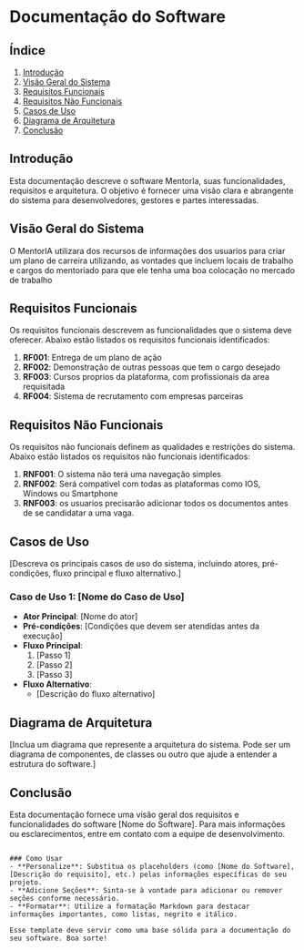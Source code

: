 # Documentação do Software

## Índice 
1. [Introdução](#introdução)
2. [Visão Geral do Sistema](#visão-geral-do-sistema)
3. [Requisitos Funcionais](#requisitos-funcionais)
4. [Requisitos Não Funcionais](#requisitos-não-funcionais)
5. [Casos de Uso](#casos-de-uso)
6. [Diagrama de Arquitetura](#diagrama-de-arquitetura)
7. [Conclusão](#conclusão)

## Introdução
Esta documentação descreve o software MentorIa, suas funcionalidades, requisitos e arquitetura. O objetivo é fornecer uma visão clara e abrangente do sistema para desenvolvedores, gestores e partes interessadas.

## Visão Geral do Sistema
O MentorIA utilizara dos recursos de informações dos usuarios para criar um plano de carreira utilizando, as vontades que incluem locais de trabalho e cargos do mentoriado para que ele tenha uma boa colocação no mercado de trabalho

## Requisitos Funcionais
Os requisitos funcionais descrevem as funcionalidades que o sistema deve oferecer. Abaixo estão listados os requisitos funcionais identificados:

1. **RF001**: Entrega de um plano de ação
2. **RF002**: Demonstração de outras pessoas que tem o cargo desejado
3. **RF003**: Cursos proprios da plataforma, com profissionais da area requisitada
4. **RF004**: Sistema de recrutamento com empresas parceiras

## Requisitos Não Funcionais
Os requisitos não funcionais definem as qualidades e restrições do sistema. Abaixo estão listados os requisitos não funcionais identificados:

1. **RNF001**: O sistema não terá uma navegação simples
2. **RNF002**: Será compativel com todas as plataformas como IOS, Windows ou Smartphone
3. **RNF003**: os usuarios precisarão adicionar todos os documentos antes de se candidatar a uma vaga.


## Casos de Uso
[Descreva os principais casos de uso do sistema, incluindo atores, pré-condições, fluxo principal e fluxo alternativo.]

### Caso de Uso 1: [Nome do Caso de Uso]
- **Ator Principal**: [Nome do ator]
- **Pré-condições**: [Condições que devem ser atendidas antes da execução]
- **Fluxo Principal**:
  1. [Passo 1]
  2. [Passo 2]
  3. [Passo 3]
- **Fluxo Alternativo**:
  - [Descrição do fluxo alternativo]

## Diagrama de Arquitetura
[Inclua um diagrama que represente a arquitetura do sistema. Pode ser um diagrama de componentes, de classes ou outro que ajude a entender a estrutura do software.]

## Conclusão
Esta documentação fornece uma visão geral dos requisitos e funcionalidades do software [Nome do Software]. Para mais informações ou esclarecimentos, entre em contato com a equipe de desenvolvimento.

```

### Como Usar
- **Personalize**: Substitua os placeholders (como [Nome do Software], [Descrição do requisito], etc.) pelas informações específicas do seu projeto.
- **Adicione Seções**: Sinta-se à vontade para adicionar ou remover seções conforme necessário.
- **Formatar**: Utilize a formatação Markdown para destacar informações importantes, como listas, negrito e itálico.

Esse template deve servir como uma base sólida para a documentação do seu software. Boa sorte!